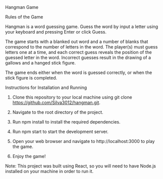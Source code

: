 Hangman Game

Rules of the Game

Hangman is a word guessing game. Guess the word by input a letter using your keyboard and pressing Enter or click Guess.

The game starts with a blanked out word and a number of blanks that correspond to the number of letters in the word. The player(s) must guess letters one at a time, and each correct guess reveals the position of the guessed letter in the word. Incorrect guesses result in the drawing of a gallows and a hanged stick figure.

The game ends either when the word is guessed correctly, or when the stick figure is completed.

Instructions for Installation and Running
1. Clone this repository to your local machine using git clone https://github.com/Silva3012/hangman.git.

2. Navigate to the root directory of the project.

3. Run npm install to install the required dependencies.

4. Run npm start to start the development server.

5. Open your web browser and navigate to http://localhost:3000 to play the game.

6. Enjoy the game!


Note: This project was built using React, so you will need to have Node.js installed on your machine in order to run it.
